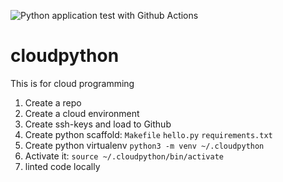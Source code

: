 ![Python application test with Github Actions](https://github.com/noahgift/cloudpython/workflows/Python%20application%20test%20with%20Github%20Actions/badge.svg)
# cloudpython
This is for cloud programming

1.  Create a repo
2.  Create a cloud environment
3.  Create ssh-keys and load to Github
4.  Create python scaffold: `Makefile` `hello.py` `requirements.txt`
5.  Create python virtualenv `python3 -m venv ~/.cloudpython`
6.  Activate it:  `source ~/.cloudpython/bin/activate`
7.  linted code locally
